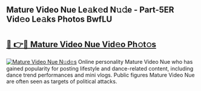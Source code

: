 ## Mature Video Nue Le𝚊k𝚎d N𝚞𝚍e - Part-5ER Vid𝚎o Le𝚊ks Photos BwfLU

# <h2><a href="http://fb833kh.evod.top/?m=Mature+Video+Nue">🔗 👉🔴 Mature Video Nue Vid𝚎o Ph𝚘t𝚘s</a></h2>

[![Mature Video Nue N𝚞d𝚎s](https://i.imgur.com/8V9OHl7.gif)](http://fb833kh.evod.top/?m=Mature+Video+Nue)
Online personality Mature Video Nue who has gained popularity for posting lifestyle and dance-related content, including dance trend performances and mini vlogs. Public figures Mature Video Nue are often seen as targets of political attacks. 
